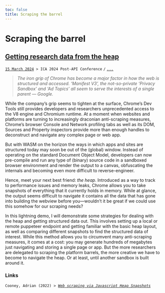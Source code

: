 ```yaml
---
toc: false
title: Scraping the barrel
---
```


# Scraping the barrel
## [Getting research data from the heap](#post)
[`15 March 2024`](#lead)` > ICA 2024 Post-API Conference` `/` [`...`](#count)

> *The iron grip of Chrome has become a major factor in how the web is structured and accessed. 
> ‘Manifest V3’, the not-so-private ‘Privacy Sandbox’ and ‘Ad Topics’ all seem to serve the interests of a single parent — Google.*

While the company’s grip seems to tighten at the surface, Chrome’s Dev Tools still provides developers and researchers unprecedented access to the V8 engine and Chromium runtime. 
At a moment when websites and platforms are turning to increasingly draconian anti-scraping measures, Chrome’s browser Console and Network profiling tabs as well as its DOM, Sources and Property inspectors provide more than enough handles to deconstruct and navigate any complex page or web app.

But with WASM on the horizon the ways in which apps and sites are structured today may soon be out of the (global) window. 
Instead of operating on the standard Document Object Model, developers can now pre-compile and run any type of (binary) source code in a sandboxed browser environment and render the output to a canvas, obfuscating the internals and becoming even more difficult to reverse-engineer. 

Hence, meet your next best friend: *the heap*. Introduced as a way to track to performance issues and memory leaks, Chrome allows you to take snapshots of everything that it currently holds in memory. 
While at glance, the output seems difficult to navigate it contains all the data that has gone into building the webview before you—wouldn’t it be great if we could use this somehow for our scraping needs?

In this lightning demo, I will demonstrate some strategies for dealing with the heap and getting structured data out. 
This involves setting up a local or remote puppeteer endpoint and getting familiar with the basic heap layout, as well as comparing different snapshots to find the structured data of interest. 
While this method allows you to circumvent many anti-scraping measures, it comes at a cost: you may generate hundreds of megabytes just navigating and storing a single page or app. 
But the more researchers are delegated to scraping the platform barrels, the more creative we have to become to navigate the heap.
Or at least, until another sandbox is built around it.

### Links
`Cooney, Adrian (2022) > `[*`Web scraping via Javascript Heap Snapshots`*](https://www.adriancooney.ie/blog/web-scraping-via-javascript-heap-snapshots)